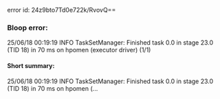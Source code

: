 error id: 24z9bto7Td0e722k/RvovQ==
### Bloop error:

25/06/18 00:19:19 INFO TaskSetManager: Finished task 0.0 in stage 23.0 (TID 18) in 70 ms on hpomen (executor driver) (1/1)
#### Short summary: 

25/06/18 00:19:19 INFO TaskSetManager: Finished task 0.0 in stage 23.0 (TID 18) in 70 ms on hpomen (...